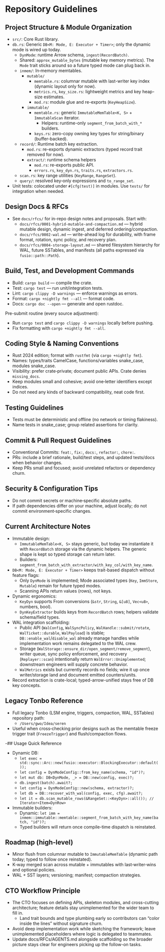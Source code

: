 # Repository Guidelines

## Project Structure & Module Organization

- `src/`: Core Rust library.
- `db.rs`: Generic `DB<M: Mode, E: Executor + Timer>`; only the dynamic mode is wired up today.
    - `DynMode`: runtime Arrow schema, `ingest(RecordBatch)`.
    - Shared: `approx_mutable_bytes` (mutable key memory metrics). The `Mode`
      trait sticks around so a future typed mode can plug back in.
  - `inmem/`: In‑memory memtables.
    - `mutable/`
      - `memtable.rs`: columnar mutable with last-writer key index (dynamic layout only for now).
      - `metrics.rs`, `key_size.rs`: lightweight metrics and key heap-size estimates.
      - `mod.rs`: module glue and re-exports (`KeyHeapSize`).
    - `immutable/`
      - `memtable.rs`: generic `ImmutableMemTable<K, S>` + `ImmutableScan` iterator.
        - Helpers: runtime-only `segment_from_batch_with_*` builders.
      - `keys.rs`: zero-copy owning key types for string/binary (buffer-backed).
  - `record/`: Runtime batch key extraction.
    - `mod.rs`: re-exports dynamic extractors (typed record trait removed for now).
    - `extract/`: runtime schema helpers
      - `mod.rs`: re-exports public API.
      - `errors.rs`, `key_dyn.rs`, `traits.rs`, `extractors.rs`.
  - `scan.rs`: key range utilities (`KeyRange`, `RangeSet`).
  - `query/`: resolved key‑only expressions and `to_range_set`.
- Unit tests: colocated under `#[cfg(test)]` in modules. Use `tests/` for integration when needed.

## Design Docs & RFCs

- See `docs/rfcs/` for in-repo design notes and proposals. Start with:
  - `docs/rfcs/0001-hybrid-mutable-and-compaction.md` — hybrid mutable design, dynamic ingest, and deferred ordering/compaction.
  - `docs/rfcs/0002-wal.md` — write-ahead log for durability, with frame format, rotation, sync policy, and recovery plan.
  - `docs/rfcs/0004-storage-layout.md` — shared filesystem hierarchy for WAL, future SSTables, and manifests (all paths expressed via `fusio::path::Path`).

## Build, Test, and Development Commands

- Build: `cargo build` — compile the crate.
- Test: `cargo test` — run unit/integration tests.
- Lint: `cargo clippy -D warnings` — enforce warnings as errors.
- Format: `cargo +nightly fmt --all` — format code.
- Docs: `cargo doc --open` — generate and open rustdoc.

Pre-submit routine (every source adjustment):
- Run `cargo test` and `cargo clippy -D warnings` locally before pushing.
- Fix formatting with `cargo +nightly fmt --all`.

## Coding Style & Naming Conventions

- Rust 2024 edition; format with `rustfmt` (via `cargo +nightly fmt`).
- Names: types/traits CamelCase, functions/variables snake_case, modules snake_case.
- Visibility: prefer crate‑private; document public APIs. Crate denies `missing_docs`.
- Keep modules small and cohesive; avoid one‑letter identifiers except indices.
- Do not need any kinds of backward compatibility, neat code first.

## Testing Guidelines

- Tests must be deterministic and offline (no network or timing flakiness).
- Name tests in snake_case; group related assertions for clarity.

## Commit & Pull Request Guidelines

- Conventional Commits: `feat:`, `fix:`, `docs:`, `refactor:`, `chore:`.
- PRs: include a brief rationale, build/test steps, and updated tests/docs when behavior changes.
- Keep PRs small and focused; avoid unrelated refactors or dependency churn.

## Security & Configuration Tips

- Do not commit secrets or machine‑specific absolute paths.
- If path dependencies differ on your machine, adjust locally; do not commit environment‑specific changes.

## Current Architecture Notes

- Immutable design:
  - `ImmutableMemTable<K, S>` stays generic, but today we instantiate it with
    `RecordBatch` storage via the dynamic helpers. The generic shape is kept so
    typed storage can return later.
  - Builders: `segment_from_batch_with_extractor/with_key_col/with_key_name`.
- `DB<M: Mode, E: Executor + Timer>` keeps trait-based dispatch without feature flags:
  - Only `DynMode` is implemented; Mode associated types (`Key`, `ImmStore`,
    `Mutable`) remain for future typed modes.
  - Scanning APIs return values (rows), not keys.
- Dynamic ergonomics:
  - `KeyDyn` supports From conversions (`&str`, `String`, `&[u8]`, `Vec<u8>`, numbers, bool).
  - `DynKeyExtractor` builds keys from `RecordBatch` rows; helpers validate schema/field types.
- WAL integration scaffolding:
  - Public API (`WalConfig`, `WalSyncPolicy`, `WalHandle::submit/rotate`, `WalTicket::durable`, `WalPayload`) is stable; `DB::enable_wal`/`disable_wal` already manage handles while implementation work remains delegated to the WAL crew.
  - Storage (`WalStorage::ensure_dir/open_segment/remove_segment`), writer queue, sync policy enforcement, and recovery (`Replayer::scan`) intentionally return `WalError::Unimplemented`; downstream engineers will supply concrete behavior.
  - `WalMetrics` exists but currently records no fields; wire it up once writer/storage land and document emitted counters/units.
- Record extraction is crate-local; typed-arrow-unified stays free of DB key concepts.

## Legacy Tonbo Reference

- Full legacy Tonbo (LSM engine, triggers, compaction, WAL, SSTables) repository path:
  - `/Users/gwo/Idea/seren`
- Useful when cross‑checking prior designs such as the memtable freeze trigger trait (`FreezeTrigger`) and flush/compaction flows.

-## Usage Quick Reference

- Dynamic DB:
  - `let exec = std::sync::Arc::new(fusio::executor::BlockingExecutor::default());`
  - `let config = DynModeConfig::from_key_name(schema, "id")?;`
  - `let mut db: DB<DynMode, _> = DB::new(config, exec)?;`
  - `db.ingest(batch).await?;`
  - `let config = DynModeConfig::new(schema, extractor)?;`
  - `let db = DB::recover_with_wal(config, exec, cfg).await?;`
  - `let it = db.scan_mutable_rows(&RangeSet::<KeyDyn>::all()); // Iterator<Item=DynRow>`
- Immutable builders:
  - Dynamic: `let imm = inmem::immutable::memtable::segment_from_batch_with_key_name(batch, "id")?;`
  - Typed builders will return once compile-time dispatch is reinstated.

## Roadmap (high‑level)

- Minor flush from columnar mutable to `ImmutableMemTable` (dynamic path today; typed to follow once reinstated).
- K‑way merged scan across mutable + immutables with last‑writer‑wins and optional policies.
- WAL + SST layers; versioning; manifest; compaction strategies.

## CTO Workflow Principle

- The CTO focuses on defining APIs, skeleton modules, and cross-cutting architecture; feature details stay unimplemented for the wider team to fill in.
  - Land trait bounds and type plumbing early so contributors can “color inside the lines” without signature churn.
- Avoid deep implementation work while sketching the framework; leave unimplemented placeholders where logic is delegated to teammates.
- Update docs/RFCs/AGENTS.md alongside scaffolding so the broader picture stays clear for engineers picking up the follow-on tasks.
